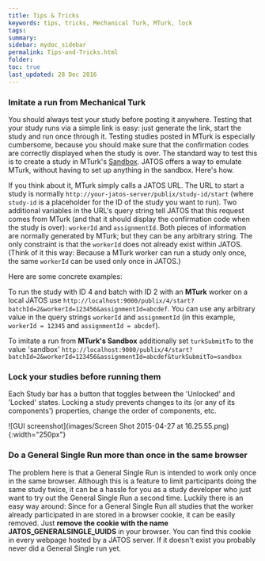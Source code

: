 ```yaml
---
title: Tips & Tricks
keywords: tips, tricks, Mechanical Turk, MTurk, lock
tags:
summary:
sidebar: mydoc_sidebar
permalink: Tips-and-Tricks.html
folder:
toc: true
last_updated: 28 Dec 2016
---
```


### Imitate a run from Mechanical Turk

You should always test your study before posting it anywhere. Testing that your study runs via a simple link is easy: just generate the link, start the study and run once through it. 
Testing studies posted in MTurk is especially cumbersome, because you should make sure that the confirmation codes are correctly displayed when the study is over. The standard way to test this is to create a study in MTurk's [Sandbox](https://requester.mturk.com/developer/sandbox). JATOS offers a way to emulate MTurk, without having to set up anything in the sandbox. Here's how.

If you think about it, MTurk simply calls a JATOS URL. The URL to start a study is normally `http://your-jatos-server/publix/study-id/start` (where `study-id` is a placeholder for the ID of the study you want to run). Two additional variables in the URL's query string tell JATOS that this request comes from MTurk (and that it should display the confirmation code when the study is over): `workerId` and `assignmentId`. Both pieces of information are normally generated by MTurk; but they can be any arbitrary string. The only constraint is that the `workerId` does not already exist within JATOS. (Think of it this way: Because a MTurk worker can run a study only once, the same `workerId` can be used only once in JATOS.)

Here are some concrete examples:

To run the study with ID 4 and batch with ID 2 with an **MTurk** worker on a local JATOS use `http://localhost:9000/publix/4/start?batchId=2&workerId=123456&assignmentId=abcdef`. You can use any arbitrary value in the query strings `workerId` and `assignmentId` (in this example, `workerId = 12345` and `assignmentId = abcdef`).

To imitate a run from **MTurk's Sandbox** additionally set `turkSubmitTo` to the value 'sandbox' `http://localhost:9000/publix/4/start?batchId=2&workerId=123456&assignmentId=abcdef&turkSubmitTo=sandbox`


### Lock your studies before running them

Each Study bar has a button that toggles between the  'Unlocked' and 'Locked' states. Locking a study prevents changes to its (or any of its components') properties, change the order of components, etc. 

![GUI screenshot](images/Screen Shot 2015-04-27 at 16.25.55.png){:width="250px"}


### Do a General Single Run more than once in the same browser 

The problem here is that a General Single Run is intended to work only once in the same browser. Although this is a feature to limit participants doing the same study twice, it can be a hassle for you as a study developer who just want to try out the General Single Run a second time. Luckily there is an easy way around: Since for a General Single Run all studies that the worker already participated in are stored in a browser cookie, it can be easily removed. Just **remove the cookie with the name JATOS_GENERALSINGLE_UUIDS** in your browser. You can find this cookie in every webpage hosted by a JATOS server. If it doesn't exist you probably never did a General Single run yet.
